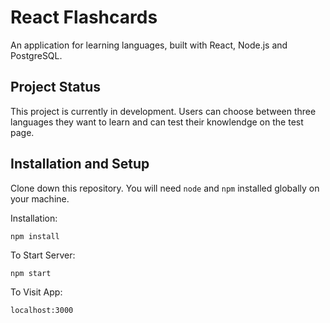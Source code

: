 # React Flashcards
An application for learning languages, built with React, Node.js and PostgreSQL.

## Project Status
This project is currently in development. Users can choose between three languages they want to learn and can test their knowlendge on the test page.

## Installation and Setup

Clone down this repository. You will need `node` and `npm` installed globally on your machine.  

Installation:

`npm install`   

To Start Server:

`npm start` 

To Visit App:

`localhost:3000`

